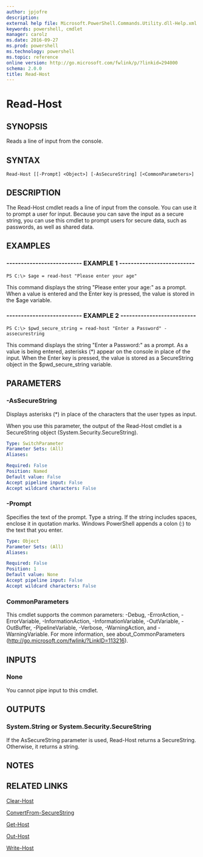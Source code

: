 ```yaml
---
author: jpjofre
description: 
external help file: Microsoft.PowerShell.Commands.Utility.dll-Help.xml
keywords: powershell, cmdlet
manager: carolz
ms.date: 2016-09-27
ms.prod: powershell
ms.technology: powershell
ms.topic: reference
online version: http://go.microsoft.com/fwlink/p/?linkid=294000
schema: 2.0.0
title: Read-Host
---
```


# Read-Host

## SYNOPSIS
Reads a line of input from the console.

## SYNTAX

```
Read-Host [[-Prompt] <Object>] [-AsSecureString] [<CommonParameters>]
```

## DESCRIPTION
The Read-Host cmdlet reads a line of input from the console.
You can use it to prompt a user for input.
Because you can save the input as a secure string, you can use this cmdlet to prompt users for secure data, such as passwords, as well as shared data.

## EXAMPLES

### -------------------------- EXAMPLE 1 --------------------------
```
PS C:\> $age = read-host "Please enter your age"
```

This command displays the string "Please enter your age:" as a prompt.
When a value is entered and the Enter key is pressed, the value is stored in the $age variable.

### -------------------------- EXAMPLE 2 --------------------------
```
PS C:\> $pwd_secure_string = read-host "Enter a Password" -assecurestring
```

This command displays the string "Enter a Password:" as a prompt.
As a value is being entered, asterisks (*) appear on the console in place of the input.
When the Enter key is pressed, the value is stored as a SecureString object in the $pwd_secure_string variable.

## PARAMETERS

### -AsSecureString
Displays asterisks (*) in place of the characters that the user types as input.

When you use this parameter, the output of the Read-Host cmdlet is a SecureString object (System.Security.SecureString).

```yaml
Type: SwitchParameter
Parameter Sets: (All)
Aliases: 

Required: False
Position: Named
Default value: False
Accept pipeline input: False
Accept wildcard characters: False
```

### -Prompt
Specifies the text of the prompt.
Type a string.
If the string includes spaces, enclose it in quotation marks.
Windows PowerShell appends a colon (:) to the text that you enter.

```yaml
Type: Object
Parameter Sets: (All)
Aliases: 

Required: False
Position: 1
Default value: None
Accept pipeline input: False
Accept wildcard characters: False
```

### CommonParameters
This cmdlet supports the common parameters: -Debug, -ErrorAction, -ErrorVariable, -InformationAction, -InformationVariable, -OutVariable, -OutBuffer, -PipelineVariable, -Verbose, -WarningAction, and -WarningVariable. For more information, see about_CommonParameters (http://go.microsoft.com/fwlink/?LinkID=113216).

## INPUTS

### None
You cannot pipe input to this cmdlet.

## OUTPUTS

### System.String or System.Security.SecureString
If the AsSecureString parameter is used, Read-Host returns a SecureString.
Otherwise, it returns a string.

## NOTES

## RELATED LINKS

[Clear-Host](../Microsoft.PowerShell.Core/Functions/Clear-Host.md)

[ConvertFrom-SecureString](../Microsoft.PowerShell.Security/ConvertFrom-SecureString.md)

[Get-Host](Get-Host.md)

[Out-Host](../Microsoft.PowerShell.Core/Out-Host.md)

[Write-Host](Write-Host.md)

